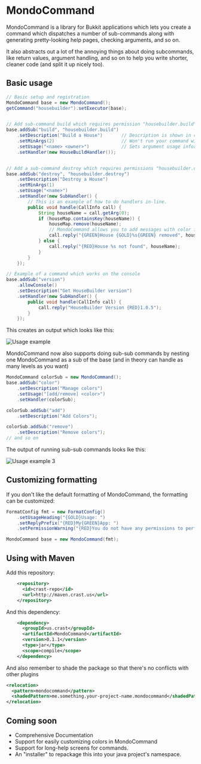 MondoCommand
============

MondoCommand is a library for Bukkit applications which lets you create a command which dispatches a number of sub-commands along with generating pretty-looking help pages, checking arguments, and so on.

It also abstracts out a lot of the annoying things about doing subcommands, like return values, argument handling, and so on to help you write shorter, cleaner code (and split it up nicely too).


Basic usage
-----------

```java
// Basic setup and registration
MondoCommand base = new MondoCommand();
getCommand("housebuilder").setExecutor(base);


// Add sub-command build which requires permission "housebuilder.build"
base.addSub("build", "housebuilder.build")
	.setDescription("Build a House")       // Description is shown in command help
	.setMinArgs(2)                         // Won't run your command without this many args
	.setUsage("<name> <owner>")            // Sets argument usage information
	.setHandler(new HouseBuildHandler());


// Add a sub-command destroy which requires permissions "housebuilder.destroy"
base.addSub("destroy", "housebuilder.destroy")
	.setDescription("Destroy a House")
	.setMinArgs(1)
	.setUsage("<name>")
	.setHandler(new SubHandler() {
		// This is an example of how to do handlers in-line.
		public void handle(CallInfo call) {
			String houseName = call.getArg(0);
			if (houseMap.containsKey(houseName)) {
				houseMap.remove(houseName);
				// MondoCommand allows you to add messages with color formatting
				call.reply("{GREEN}House {GOLD}%s{GREEN} removed", houseName);
			} else {
				call.reply("{RED}House %s not found", houseName);
			}
		}
	});

// Example of a command which works on the console
base.addSub("version")
	.allowConsole()
	.setDescription("Get HouseBuilder version")
	.setHandler(new SubHandler() {
		public void handle(CallInfo call) {
			call.reply("HouseBuilder Version {RED}1.0.5");
		}
	});
```

This creates an output which looks like this:

![Usage example](https://dl.dropbox.com/u/14941058/Screenshots/MondoCommand_Usage2.png)

MondoCommand now also supports doing sub-sub commands by nesting one MondoCommand as a sub of the base (and in theory can handle as many levels as you want)

```java
MondoCommand colorSub = new MondoCommand();
base.addSub("color")
	.setDescription("Manage colors")
	.setUsage("[add/remove] <color>")
	.setHandler(colorSub);

colorSub.addSub("add")
	.setDescription("Add Colors");

colorSub.addSub("remove")
	.setDescription("Remove colors");
// and so on
```

The output of running sub-sub commands looks lke this:

![Usage example 3](http://dl.dropbox.com/u/14941058/Screenshots/MondoCommand_Usage3.png)


Customizing formatting
----------------------

If you don't like the default formatting of MondoCommand, the formatting can be customized:
```java
FormatConfig fmt = new FormatConfig()
    .setUsageHeading("{GOLD}Usage: ")
    .setReplyPrefix("{RED}My{GREEN}App: ")
    .setPermissionWarning("{RED}You do not have any permissions to perform this action.");

MondoCommand base = new MondoCommand(fmt);
```

Using with Maven
----------------

Add this repository:
```xml
    <repository>
      <id>crast-repo</id>
      <url>http://maven.crast.us</url>
    </repository>
```

And this dependency:
```xml
    <dependency>
      <groupId>us.crast</groupId>
      <artifactId>MondoCommand</artifactId>
      <version>0.1.1</version>
      <type>jar</type>
      <scope>compile</scope>
    </dependency>
```

And also remember to shade the package so that there's no conflicts with other plugins
```xml
<relocation>
  <pattern>mondocommand</pattern>
  <shadedPattern>me.something.your-project-name.mondocommand</shadedPattern>
</relocation>
```

Coming soon
-----------

 * Comprehensive Documentation
 * Support for easily customizing colors in MondoCommand
 * Support for long-help screens for commands.
 * An "installer" to repackage this into your java project's namespace.
